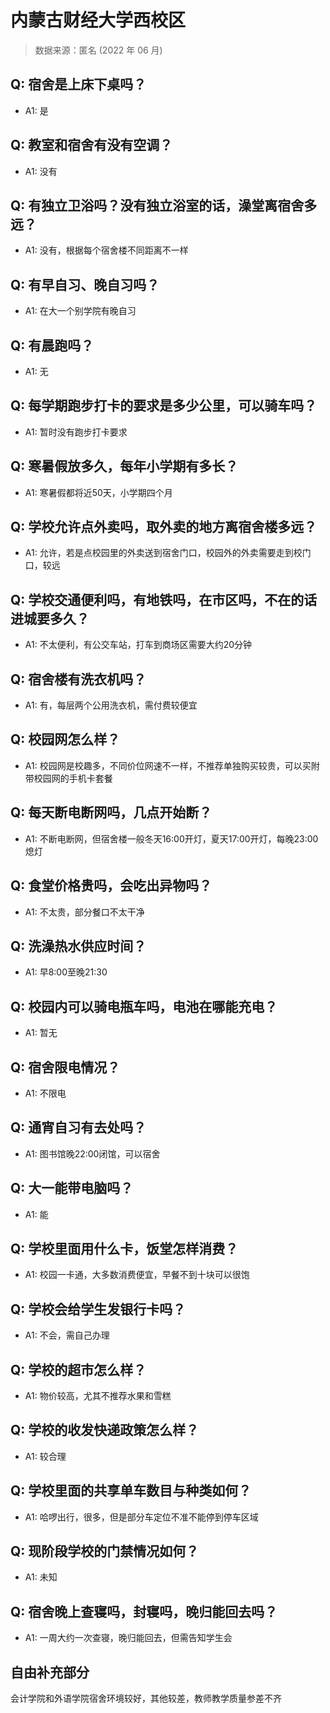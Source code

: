 # 内蒙古财经大学西校区

> 数据来源：匿名 (2022 年 06 月)

## Q: 宿舍是上床下桌吗？

- A1: 是

## Q: 教室和宿舍有没有空调？

- A1: 没有

## Q: 有独立卫浴吗？没有独立浴室的话，澡堂离宿舍多远？

- A1: 没有，根据每个宿舍楼不同距离不一样

## Q: 有早自习、晚自习吗？

- A1: 在大一个别学院有晚自习

## Q: 有晨跑吗？

- A1: 无

## Q: 每学期跑步打卡的要求是多少公里，可以骑车吗？

- A1: 暂时没有跑步打卡要求

## Q: 寒暑假放多久，每年小学期有多长？

- A1: 寒暑假都将近50天，小学期四个月

## Q: 学校允许点外卖吗，取外卖的地方离宿舍楼多远？

- A1: 允许，若是点校园里的外卖送到宿舍门口，校园外的外卖需要走到校门口，较远

## Q: 学校交通便利吗，有地铁吗，在市区吗，不在的话进城要多久？

- A1: 不太便利，有公交车站，打车到商场区需要大约20分钟

## Q: 宿舍楼有洗衣机吗？

- A1: 有，每层两个公用洗衣机，需付费较便宜

## Q: 校园网怎么样？

- A1: 校园网是校趣多，不同价位网速不一样，不推荐单独购买较贵，可以买附带校园网的手机卡套餐

## Q: 每天断电断网吗，几点开始断？

- A1: 不断电断网，但宿舍楼一般冬天16:00开灯，夏天17:00开灯，每晚23:00熄灯

## Q: 食堂价格贵吗，会吃出异物吗？

- A1: 不太贵，部分餐口不太干净

## Q: 洗澡热水供应时间？

- A1: 早8:00至晚21:30

## Q: 校园内可以骑电瓶车吗，电池在哪能充电？

- A1: 暂无

## Q: 宿舍限电情况？

- A1: 不限电

## Q: 通宵自习有去处吗？

- A1: 图书馆晚22:00闭馆，可以宿舍

## Q: 大一能带电脑吗？

- A1: 能

## Q: 学校里面用什么卡，饭堂怎样消费？

- A1: 校园一卡通，大多数消费便宜，早餐不到十块可以很饱

## Q: 学校会给学生发银行卡吗？

- A1: 不会，需自己办理

## Q: 学校的超市怎么样？

- A1: 物价较高，尤其不推荐水果和雪糕

## Q: 学校的收发快递政策怎么样？

- A1: 较合理

## Q: 学校里面的共享单车数目与种类如何？

- A1: 哈啰出行，很多，但是部分车定位不准不能停到停车区域

## Q: 现阶段学校的门禁情况如何？

- A1: 未知

## Q: 宿舍晚上查寝吗，封寝吗，晚归能回去吗？

- A1: 一周大约一次查寝，晚归能回去，但需告知学生会

## 自由补充部分

会计学院和外语学院宿舍环境较好，其他较差，教师教学质量参差不齐